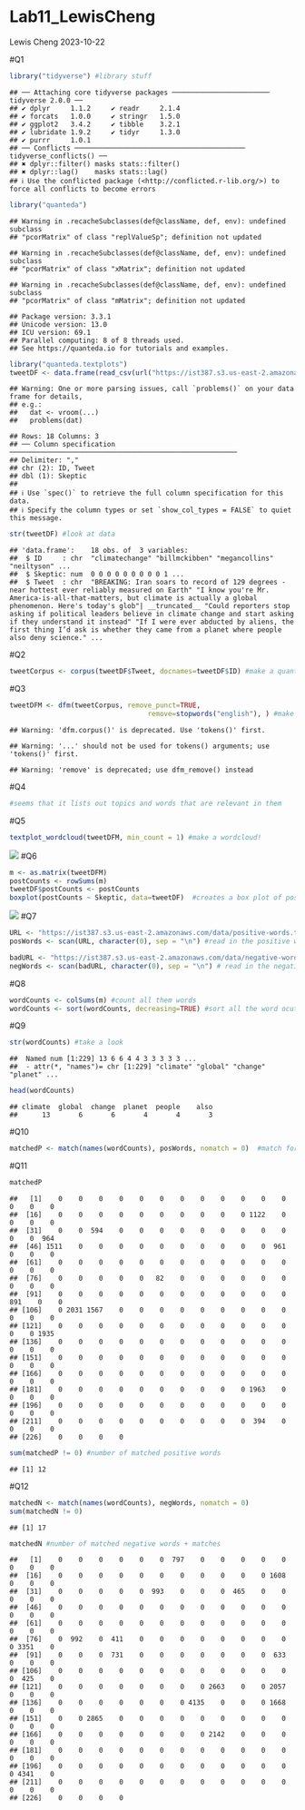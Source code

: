 Lab11_LewisCheng
================
Lewis Cheng
2023-10-22

\#Q1

``` r
library("tidyverse") #library stuff
```

    ## ── Attaching core tidyverse packages ──────────────────────── tidyverse 2.0.0 ──
    ## ✔ dplyr     1.1.2     ✔ readr     2.1.4
    ## ✔ forcats   1.0.0     ✔ stringr   1.5.0
    ## ✔ ggplot2   3.4.2     ✔ tibble    3.2.1
    ## ✔ lubridate 1.9.2     ✔ tidyr     1.3.0
    ## ✔ purrr     1.0.1     
    ## ── Conflicts ────────────────────────────────────────── tidyverse_conflicts() ──
    ## ✖ dplyr::filter() masks stats::filter()
    ## ✖ dplyr::lag()    masks stats::lag()
    ## ℹ Use the conflicted package (<http://conflicted.r-lib.org/>) to force all conflicts to become errors

``` r
library("quanteda")
```

    ## Warning in .recacheSubclasses(def@className, def, env): undefined subclass
    ## "pcorMatrix" of class "replValueSp"; definition not updated

    ## Warning in .recacheSubclasses(def@className, def, env): undefined subclass
    ## "pcorMatrix" of class "xMatrix"; definition not updated

    ## Warning in .recacheSubclasses(def@className, def, env): undefined subclass
    ## "pcorMatrix" of class "mMatrix"; definition not updated

    ## Package version: 3.3.1
    ## Unicode version: 13.0
    ## ICU version: 69.1
    ## Parallel computing: 8 of 8 threads used.
    ## See https://quanteda.io for tutorials and examples.

``` r
library("quanteda.textplots")
tweetDF <- data.frame(read_csv(url("https://ist387.s3.us-east-2.amazonaws.com/lab/ClimatePosts.csv"))) #get data
```

    ## Warning: One or more parsing issues, call `problems()` on your data frame for details,
    ## e.g.:
    ##   dat <- vroom(...)
    ##   problems(dat)

    ## Rows: 18 Columns: 3
    ## ── Column specification ────────────────────────────────────────────────────────
    ## Delimiter: ","
    ## chr (2): ID, Tweet
    ## dbl (1): Skeptic
    ## 
    ## ℹ Use `spec()` to retrieve the full column specification for this data.
    ## ℹ Specify the column types or set `show_col_types = FALSE` to quiet this message.

``` r
str(tweetDF) #look at data
```

    ## 'data.frame':    18 obs. of  3 variables:
    ##  $ ID     : chr  "climatechange" "billmckibben" "megancollins" "neiltyson" ...
    ##  $ Skeptic: num  0 0 0 0 0 0 0 0 0 1 ...
    ##  $ Tweet  : chr  "BREAKING: Iran soars to record of 129 degrees - near hottest ever reliably measured on Earth" "I know you're Mr. America-is-all-that-matters, but climate is actually a global phenomenon. Here's today's glob"| __truncated__ "Could reporters stop asking if political leaders believe in climate change and start asking if they understand it instead" "If I were ever abducted by aliens, the first thing I’d ask is whether they came from a planet where people also deny science." ...

\#Q2

``` r
tweetCorpus <- corpus(tweetDF$Tweet, docnames=tweetDF$ID) #make a quanteda corpus object to use in quanteda
```

\#Q3

``` r
tweetDFM <- dfm(tweetCorpus, remove_punct=TRUE, 
                                  remove=stopwords("english"), ) #make a DFM
```

    ## Warning: 'dfm.corpus()' is deprecated. Use 'tokens()' first.

    ## Warning: '...' should not be used for tokens() arguments; use 'tokens()' first.

    ## Warning: 'remove' is deprecated; use dfm_remove() instead

\#Q4

``` r
#seems that it lists out topics and words that are relevant in them
```

\#Q5

``` r
textplot_wordcloud(tweetDFM, min_count = 1) #make a wordcloud!
```

![](Lab11_LewisCheng_files/figure-gfm/unnamed-chunk-5-1.png)<!-- -->
\#Q6

``` r
m <- as.matrix(tweetDFM)
postCounts <- rowSums(m)
tweetDF$postCounts <- postCounts 
boxplot(postCounts ~ Skeptic, data=tweetDF)  #creates a box plot of post counts of skeptics vs non skeptics
```

![](Lab11_LewisCheng_files/figure-gfm/unnamed-chunk-6-1.png)<!-- -->
\#Q7

``` r
URL <- "https://ist387.s3.us-east-2.amazonaws.com/data/positive-words.txt"
posWords <- scan(URL, character(0), sep = "\n") #read in the positive words

badURL <- "https://ist387.s3.us-east-2.amazonaws.com/data/negative-words.txt"
negWords <- scan(badURL, character(0), sep = "\n") # read in the negative owrds
```

\#Q8

``` r
wordCounts <- colSums(m) #count all them words
wordCounts <- sort(wordCounts, decreasing=TRUE) #sort all the word ocuts
```

\#Q9

``` r
str(wordCounts) #take a look
```

    ##  Named num [1:229] 13 6 6 4 4 3 3 3 3 3 ...
    ##  - attr(*, "names")= chr [1:229] "climate" "global" "change" "planet" ...

``` r
head(wordCounts)
```

    ## climate  global  change  planet  people    also 
    ##      13       6       6       4       4       3

\#Q10

``` r
matchedP <- match(names(wordCounts), posWords, nomatch = 0)  #match for positive owrds
```

\#Q11

``` r
matchedP
```

    ##   [1]    0    0    0    0    0    0    0    0    0    0    0    0    0    0    0
    ##  [16]    0    0    0    0    0    0    0    0    0    0 1122    0    0    0    0
    ##  [31]    0    0  594    0    0    0    0    0    0    0    0    0    0    0  964
    ##  [46] 1511    0    0    0    0    0    0    0    0    0    0  961    0    0    0
    ##  [61]    0    0    0    0    0    0    0    0    0    0    0    0    0    0    0
    ##  [76]    0    0    0    0    0   82    0    0    0    0    0    0    0    0    0
    ##  [91]    0    0    0    0    0    0    0    0    0    0    0    0  891    0    0
    ## [106]    0 2031 1567    0    0    0    0    0    0    0    0    0    0    0    0
    ## [121]    0    0    0    0    0    0    0    0    0    0    0    0    0    0 1935
    ## [136]    0    0    0    0    0    0    0    0    0    0    0    0    0    0    0
    ## [151]    0    0    0    0    0    0    0    0    0    0    0    0    0    0    0
    ## [166]    0    0    0    0    0    0    0    0    0    0    0    0    0    0    0
    ## [181]    0    0    0    0    0    0    0    0    0    0 1963    0    0    0    0
    ## [196]    0    0    0    0    0    0    0    0    0    0    0    0    0    0    0
    ## [211]    0    0    0    0    0    0    0    0    0    0  394    0    0    0    0
    ## [226]    0    0    0    0

``` r
sum(matchedP != 0) #number of matched positive words
```

    ## [1] 12

\#Q12

``` r
matchedN <- match(names(wordCounts), negWords, nomatch = 0) 
sum(matchedN != 0)
```

    ## [1] 17

``` r
matchedN #number of matched negative words + matches
```

    ##   [1]    0    0    0    0    0    0  797    0    0    0    0    0    0    0    0
    ##  [16]    0    0    0    0    0    0    0    0    0    0    0 1608    0    0    0
    ##  [31]    0    0    0    0    0  993    0    0    0  465    0    0    0    0    0
    ##  [46]    0    0    0    0    0    0    0    0    0    0    0    0    0    0    0
    ##  [61]    0    0    0    0    0    0    0    0    0    0    0    0    0    0    0
    ##  [76]    0  992    0  411    0    0    0    0    0    0    0    0    0 3351    0
    ##  [91]    0    0    0  731    0    0    0    0    0    0    0  633    0    0    0
    ## [106]    0    0    0    0    0    0    0    0    0    0    0    0    0  425    0
    ## [121]    0    0    0    0    0    0    0    0 2663    0    0 2057    0    0    0
    ## [136]    0    0    0    0    0    0    0 4135    0    0    0 1668    0    0    0
    ## [151]    0    0 2865    0    0    0    0    0    0    0    0    0    0    0    0
    ## [166]    0    0    0    0    0    0    0    0 2142    0    0    0    0    0    0
    ## [181]    0    0    0    0    0    0    0    0    0    0    0    0    0    0    0
    ## [196]    0    0    0    0    0    0    0    0    0    0    0    0    0 4341    0
    ## [211]    0    0    0    0    0    0    0    0    0    0    0    0    0    0    0
    ## [226]    0    0    0    0
